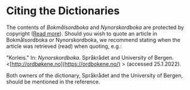 # Citing the Dictionaries
The contents of _Bokmålsordboka_ and _Nynorskordboka_ are protected by copyright ([Read more](/eng/about/open-data)). Should you wish to quote an article in Bokmålsordboka or Nynorskordboka, we recommend stating when the article was retrieved (read) when quoting, e.g.:

"Korleis." In: _Nynorskordboka_. Språkrådet and University of Bergen. <[http://ordbøkene.no](https://ordbokene.no/) > (accessed 25.1.2022).

Both owners of the dictionary, Språkrådet and the University of Bergen, should be mentioned in the reference.